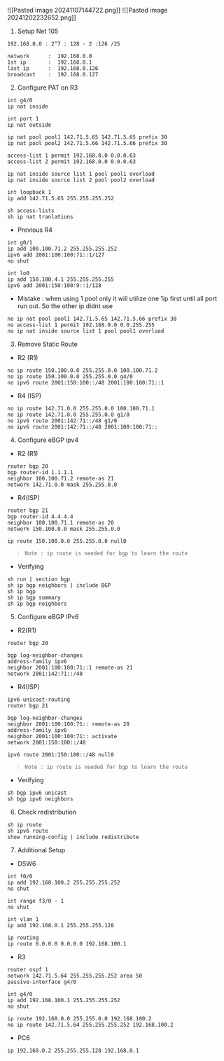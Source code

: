 ![[Pasted image 20241107144722.png]]
![[Pasted image 20241202232652.png]]




1.  Setup Net 105
```
192.168.0.0 : 2^7 : 128 - 2 :126 /25

network      :  192.168.0.0
1st ip       :  192.168.0.1
last ip      :  192.168.0.126
broadcast    :  192.168.0.127
```

2.  Configure PAT on R3

```
int g4/0
ip nat inside

int port 1 
ip nat outside

ip nat pool pool1 142.71.5.65 142.71.5.65 prefix 30
ip nat pool pool2 142.71.5.66 142.71.5.66 prefix 30

access-list 1 permit 192.168.0.0 0.0.0.63
access-list 2 permit 192.168.0.0 0.0.0.63

ip nat inside source list 1 pool pool1 overload
ip nat inside source list 2 pool pool2 overload

int loopback 1
ip add 142.71.5.65 255.255.255.252
```

```
sh access-lists
sh ip nat tranlations
```

- Previous R4
```
int g0/1
ip add 100.100.71.2 255.255.255.252
ipv6 add 2001:100:100:71::1/127
no shut

int lo0
ip add 150.100.4.1 255.255.255.255
ipv6 add 2001:150:100:9::1/128

```

- Mistake : when using 1 pool only it will utilize one 1ip first until all port run out. So the other ip didnt use
```
no ip nat pool pool1 142.71.5.65 142.71.5.66 prefix 30
no access-list 1 permit 192.168.0.0 0.0.255.255
no ip nat inside source list 1 pool pool1 overload 
```

3. Remove Static Route

-  R2 (R1)
```console 
no ip route 150.100.0.0 255.255.0.0 100.100.71.2 
no ip route 150.100.0.0 255.255.0.0 g4/0
no ipv6 route 2001:150:100::/48 2001:100:100:71::1

```
- R4 (ISP)
```console
no ip route 142.71.0.0 255.255.0.0 100.100.71.1
no ip route 142.71.0.0 255.255.0.0 g1/0
no ipv6 route 2001:142:71::/48 g1/0
no ipv6 route 2001:142:71::/48 2001:100:100:71::
```

4. Configure eBGP ipv4

- R2 (R1)
```
router bgp 20
bgp router-id 1.1.1.1
neighbor 100.100.71.2 remote-as 21
network 142.71.0.0 mask 255.255.0.0 
```
- R4(ISP)
```
router bgp 21
bgp router-id 4.4.4.4
neighbor 100.100.71.1 remote-as 20
network 150.100.0.0 mask 255.255.0.0

ip route 150.100.0.0 255.255.0.0 null0
```

> `Note : ip route is needed for bgp to learn the route`

- Verifying
```
sh run | section bgp
sh ip bgp neighbors | include BGP
sh ip bgp
sh ip bgp summary
sh ip bgp neighbors
```

5. Configure eBGP IPv6

- R2(R1)
```
router bgp 20

bgp log-neighbor-changes
address-family ipv6
neighbor 2001:100:100:71::1 remote-as 21
network 2001:142:71::/48
```
- R4(ISP)
```
ipv6 unicast-routing
router bgp 21

bgp log-neighbor-changes
neighbor 2001:100:100:71:: remote-as 20
address-family ipv6
neighbor 2001:100:100:71:: activate
network 2001:150:100::/48

ipv6 route 2001:150:100::/48 null0
```

> `Note : ip route is needed for bgp to learn the route`

- Verifying
```
sh bgp ipv6 unicast
sh bgp ipv6 neighbors
```

6. Check redistribution
```
sh ip route
sh ipv6 route
show running-config | include redistribute
```

7. Additional Setup
- DSW6
```
int f0/0
ip add 192.168.100.2 255.255.255.252
no shut

int range f3/0 - 1
no shut

int vlan 1
ip add 192.168.0.1 255.255.255.128

ip routing
ip route 0.0.0.0 0.0.0.0 192.168.100.1

```
- R3
```
router ospf 1
network 142.71.5.64 255.255.255.252 area 50
passive-interface g4/0

int g4/0
ip add 192.168.100.1 255.255.255.252
no shut

ip route 192.168.0.0 255.255.0.0 192.168.100.2
no ip route 142.71.5.64 255.255.255.252 192.168.100.2

```
- PC6
```
ip 192.168.0.2 255.255.255.128 192.168.0.1
```
